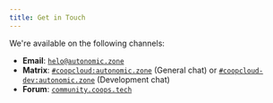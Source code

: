 ```yaml
---
title: Get in Touch
---
```


We're available on the following channels:

- **Email**: [`helo@autonomic.zone`](mailto:helo@autonomic.zone)
- **Matrix**: [`#coopcloud:autonomic.zone`](https://matrix.to/#/!JSVYWCRXSVMrAzgeKB:autonomic.zone?via=autonomic.zone) (General chat) or [`#coopcloud-dev:autonomic.zone`](https://matrix.to/#/!IFazIpLtxiScqbHqoa:autonomic.zone?via=autonomic.zone) (Development chat)
- **Forum**: [`community.coops.tech`](https://community.coops.tech/)
